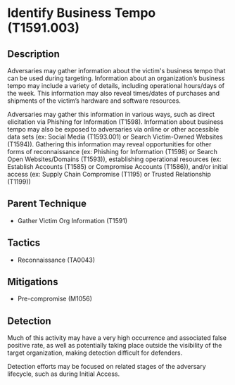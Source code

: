 # Identify Business Tempo (T1591.003)

## Description
Adversaries may gather information about the victim's business tempo that can be used during targeting. Information about an organization’s business tempo may include a variety of details, including operational hours/days of the week. This information may also reveal times/dates of purchases and shipments of the victim’s hardware and software resources.

Adversaries may gather this information in various ways, such as direct elicitation via Phishing for Information (T1598). Information about business tempo may also be exposed to adversaries via online or other accessible data sets (ex: Social Media (T1593.001) or Search Victim-Owned Websites (T1594)). Gathering this information may reveal opportunities for other forms of reconnaissance (ex: Phishing for Information (T1598) or Search Open Websites/Domains (T1593)), establishing operational resources (ex: Establish Accounts (T1585) or Compromise Accounts (T1586)), and/or initial access (ex: Supply Chain Compromise (T1195) or Trusted Relationship (T1199))

## Parent Technique
- Gather Victim Org Information (T1591)

## Tactics
- Reconnaissance (TA0043)

## Mitigations
- Pre-compromise (M1056)

## Detection
Much of this activity may have a very high occurrence and associated false positive rate, as well as potentially taking place outside the visibility of the target organization, making detection difficult for defenders.

Detection efforts may be focused on related stages of the adversary lifecycle, such as during Initial Access.

